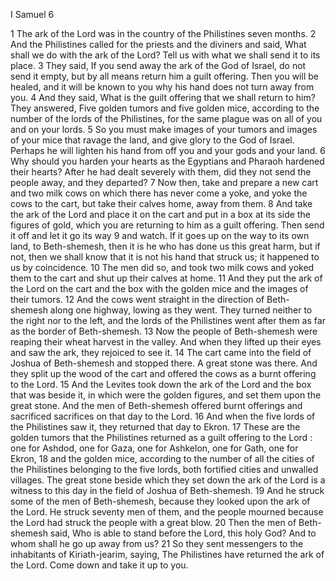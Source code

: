 I Samuel 6

1	The ark of the Lord was in the country of the Philistines seven months.
2	And the Philistines called for the priests and the diviners and said, What shall we do with the ark of the Lord? Tell us with what we shall send it to its place.
3	They said, If you send away the ark of the God of Israel, do not send it empty, but by all means return him a guilt offering. Then you will be healed, and it will be known to you why his hand does not turn away from you.
4	And they said, What is the guilt offering that we shall return to him? They answered, Five golden tumors and five golden mice, according to the number of the lords of the Philistines, for the same plague was on all of you and on your lords.
5	So you must make images of your tumors and images of your mice that ravage the land, and give glory to the God of Israel. Perhaps he will lighten his hand from off you and your gods and your land.
6	Why should you harden your hearts as the Egyptians and Pharaoh hardened their hearts? After he had dealt severely with them, did they not send the people away, and they departed?
7	Now then, take and prepare a new cart and two milk cows on which there has never come a yoke, and yoke the cows to the cart, but take their calves home, away from them.
8	And take the ark of the Lord and place it on the cart and put in a box at its side the figures of gold, which you are returning to him as a guilt offering. Then send it off and let it go its way
9	and watch. If it goes up on the way to its own land, to Beth-shemesh, then it is he who has done us this great harm, but if not, then we shall know that it is not his hand that struck us; it happened to us by coincidence.
10	The men did so, and took two milk cows and yoked them to the cart and shut up their calves at home.
11	And they put the ark of the Lord on the cart and the box with the golden mice and the images of their tumors.
12	And the cows went straight in the direction of Beth-shemesh along one highway, lowing as they went. They turned neither to the right nor to the left, and the lords of the Philistines went after them as far as the border of Beth-shemesh.
13	Now the people of Beth-shemesh were reaping their wheat harvest in the valley. And when they lifted up their eyes and saw the ark, they rejoiced to see it.
14	The cart came into the field of Joshua of Beth-shemesh and stopped there. A great stone was there. And they split up the wood of the cart and offered the cows as a burnt offering to the Lord.
15	And the Levites took down the ark of the Lord and the box that was beside it, in which were the golden figures, and set them upon the great stone. And the men of Beth-shemesh offered burnt offerings and sacrificed sacrifices on that day to the Lord.
16	And when the five lords of the Philistines saw it, they returned that day to Ekron.
17	These are the golden tumors that the Philistines returned as a guilt offering to the Lord : one for Ashdod, one for Gaza, one for Ashkelon, one for Gath, one for Ekron,
18	and the golden mice, according to the number of all the cities of the Philistines belonging to the five lords, both fortified cities and unwalled villages. The great stone beside which they set down the ark of the Lord is a witness to this day in the field of Joshua of Beth-shemesh.
19	And he struck some of the men of Beth-shemesh, because they looked upon the ark of the Lord. He struck seventy men of them, and the people mourned because the Lord had struck the people with a great blow.
20	Then the men of Beth-shemesh said, Who is able to stand before the Lord, this holy God? And to whom shall he go up away from us?
21	So they sent messengers to the inhabitants of Kiriath-jearim, saying, The Philistines have returned the ark of the Lord. Come down and take it up to you.

